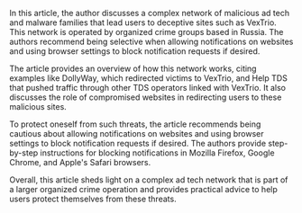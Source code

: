 In this article, the author discusses a complex network of malicious ad tech and malware families that lead users to deceptive sites such as VexTrio. This network is operated by organized crime groups based in Russia. The authors recommend being selective when allowing notifications on websites and using browser settings to block notification requests if desired.

The article provides an overview of how this network works, citing examples like DollyWay, which redirected victims to VexTrio, and Help TDS that pushed traffic through other TDS operators linked with VexTrio. It also discusses the role of compromised websites in redirecting users to these malicious sites.

To protect oneself from such threats, the article recommends being cautious about allowing notifications on websites and using browser settings to block notification requests if desired. The authors provide step-by-step instructions for blocking notifications in Mozilla Firefox, Google Chrome, and Apple's Safari browsers.

Overall, this article sheds light on a complex ad tech network that is part of a larger organized crime operation and provides practical advice to help users protect themselves from these threats.
